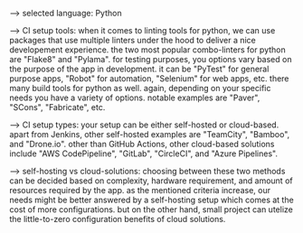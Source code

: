 --> selected language: 
Python

--> CI setup tools: 
when it comes to linting tools for python, we can use packages that use multiple linters under the hood to deliver a nice developement experience. the two most popular combo-linters for python are "Flake8" and "Pylama".
for testing purposes, you options vary based on the purpose of the app in development. it can be "PyTest" for general purpose apps, "Robot" for automation, "Selenium" for web apps, etc.
there many build tools for python as well. again, depending on your specific needs you have a variety of options. notable examples are "Paver", "SCons", "Fabricate", etc.

--> CI setup types:
your setup can be either self-hosted or cloud-based. apart from Jenkins, other self-hosted examples are "TeamCity", "Bamboo", and "Drone.io". other than GitHub Actions, other cloud-based solutions include "AWS CodePipeline", "GitLab", "CircleCI", and "Azure Pipelines".

--> self-hosting vs cloud-solutions:
choosing between these two methods can be decided based on complexity, hardware requirement, and amount of resources required by the app. as the mentioned criteria increase, our needs might be better answered by a self-hosting setup which comes at the cost of more configurations. but on the other hand, small project can utelize the little-to-zero configuration benefits of cloud solutions.